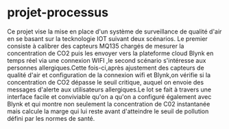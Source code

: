 # projet-processus
Ce projet vise la mise en place d'un système de surveillance de qualité d'air en se basant sur la tecknologie IOT suivant deux scénarios.
Le premier consiste à calibrer des capteurs MQ135 chargés de mesurer la concentration de CO2 puis les envoyer vers la plateforme cloud Blynk 
en temps réel via une connexion WIFI ,le second scénario s'intéresse aux personnes allergiques.Cette fois-ci,après ajustement des capteurs
de qualité d'air et configuration de la connexion wifi et Blynk,on vérifie si la concentration de CO2 dépasse le seuil critique,  auquel 
on envoie des messages d'alerte aux utilisateurs allergiques.Le lot se fait à travers une interface facile et   conviviable     qu'on a
qu'on a configuré également avec Blynk et qui montre non seulement la concentration de C02 instantanée mais calcule la marge qui lui reste
avant d'atteindre le seuil de pollution défini par les normes de santé.
